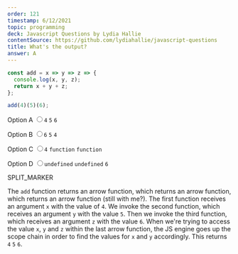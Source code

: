 ```yaml
---
order: 121
timestamp: 6/12/2021
topic: programming
deck: Javascript Questions by Lydia Hallie
contentSource: https://github.com/lydiahallie/javascript-questions
title: What's the output?
answer: A
---
```


  

```javascript
const add = x => y => z => {
  console.log(x, y, z);
  return x + y + z;
};

add(4)(5)(6);
```


<label for="option-A">Option A</label>
<input type="radio" name="answer-option" id="option-A" value="A">`4` `5` `6`</input>
    

<label for="option-B">Option B</label>
<input type="radio" name="answer-option" id="option-B" value="B">`6` `5` `4`</input>
    

<label for="option-C">Option C</label>
<input type="radio" name="answer-option" id="option-C" value="C">`4` `function` `function`</input>
    

<label for="option-D">Option D</label>
<input type="radio" name="answer-option" id="option-D" value="D">`undefined` `undefined` `6`</input>
    




SPLIT_MARKER

The `add` function returns an arrow function, which returns an arrow function, which returns an arrow function (still with me?). The first function receives an argument `x` with the value of `4`. We invoke the second function, which receives an argument `y` with the value `5`. Then we invoke the third function, which receives an argument `z` with the value `6`. When we're trying to access the value `x`, `y` and `z` within the last arrow function, the JS engine goes up the scope chain in order to find the values for `x` and `y` accordingly. This returns `4` `5` `6`.



